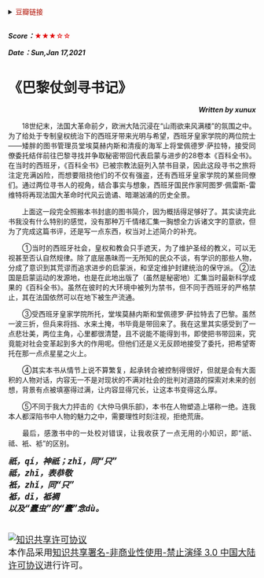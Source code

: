 
<details>
    <summary><font color=blue**>豆瓣链接</font> </summary>

##
[<p align=right>豆瓣读书</p>](https://book.douban.com/subject/27091739/) 
<img src='png/005.png' width=900> 
---
</details>

##

***Score：***<font color=yellow**>★★★☆☆</font>

***Date：Sun,Jan 17,2021***

# 《巴黎仗剑寻书记》
***<p align=right>Written by xunux</p>***

<p align=justify>
&emsp;&emsp;18世纪末，法国大革命前夕，欧洲大陆沉浸在“山雨欲来风满楼”的氛围之中。为了给处于专制皇权统治下的西班牙带来光明与希望，西班牙皇家学院的两位院士——矮胖的图书管理员堂埃莫赫内斯和清瘦的海军上将堂佩德罗·萨拉特，接受同僚委托结伴前往巴黎寻找并争取秘密带回代表启蒙与进步的28卷本《百科全书》。在当时的西班牙，《百科全书》已被宗教法庭列入禁书目录，因此这段寻书之旅将注定充满凶险，而想要阻挠他们的不仅有强盗，还有西班牙皇家学院的某些同僚们。通过两位寻书人的视角，结合事实与想象，西班牙国民作家阿图罗·佩雷斯-雷维特将再现法国大革命时代风云诡谲、暗潮汹涌的历史全景。

<p align=justify>
&emsp;&emsp;上面这一段完全照搬本书封底的图书简介，因为概括得足够好了。其实读完此书我没有什么特别的感觉，没有那种万千情绪汇集一胸想全力诉诸文字的意欲，但为了完成这篇书评，还是写一点东西，权当对上述简介的补充。

<p align=justify>
&emsp;&emsp;①当时的西班牙社会，皇权和教会只手遮天，为了维护圣经的教义，可以无视甚至否认自然规律。除了底层愚昧而一无所知的民众不谈，有学识的那些人物，分成了意识到其荒谬而追求进步的启蒙派，和坚定维护封建统治的保守派。
②法国是启蒙运动的发源地，也是在此地出版了（虽然是秘密地）汇集当时最新科学成果的《百科全书》。虽然在彼时的大环境中被列为禁书，但不同于西班牙的严格禁止，其在法国依然可以在地下被生产流通。

<p align=justify>
&emsp;&emsp;③受西班牙皇家学院所托，堂埃莫赫内斯和堂佩德罗·萨拉特去了巴黎。虽然一波三折，但兵来将挡、水来土掩，书毕竟是带回来了。我在这里其实感受到了一点悲壮美，两位主角，心里都很清楚，且不说能不能得到书，即使把书带回来，究竟能对社会变革起到多大的作用呢。但他们还是义无反顾地接受了委托，把希望寄托在那一点点星星之火上。

<p align=justify>
&emsp;&emsp;④其实本书从情节上说不算繁复，起承转合被控制得很好，但就是会有大面积的人物对话，内容无一不是对现状的不满对社会的批判对道路的探索对未来的创想，背景有点被填塞得过满，让内容显得冗长，让这本书变得这么厚。

<p align=justify>
&emsp;&emsp;⑤不同于我大力抨击的《大仲马俱乐部》，本书在人物塑造上堪称一绝。连我本人都深陷书中人物的魅力之中，需要理性时刻注视，拒绝荒唐。

<p align=justify>
&emsp;&emsp;最后，感激书中的一处校对错误，让我收获了一点无用的小知识，即“祇、祗、衹、袛”的区别。

<font size=4>
<b><i>

    祇，qí，神祇；zhǐ，同“只”
    祗，zhī，表恭敬
    衹，zhǐ，同“只”
    袛，dī，袛裯
    以及“蠹虫”的“蠹”念dù。
</b></i>

##
<a rel="license" href="http://creativecommons.org/licenses/by-nc-nd/3.0/cn/"><img alt="知识共享许可协议" style="border-width:0" src="https://i.creativecommons.org/l/by-nc-nd/3.0/cn/88x31.png" /></a><br />本作品采用<a rel="license" href="http://creativecommons.org/licenses/by-nc-nd/3.0/cn/">知识共享署名-非商业性使用-禁止演绎 3.0 中国大陆许可协议</a>进行许可。